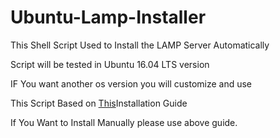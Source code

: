 # Ubuntu-Lamp-Installer

This Shell Script Used to Install the LAMP Server Automatically

Script will be tested in Ubuntu 16.04 LTS version

IF You want another os version you will customize and use

This Script Based on <a href="https://www.digitalocean.com/community/tutorials/how-to-install-linux-apache-mysql-php-lamp-stack-on-ubuntu-16-04">This</a>Installation Guide 

If You Want to Install Manually please use above guide.
